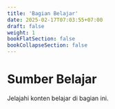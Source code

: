 ```yaml
---
title: 'Bagian Belajar'
date: 2025-02-17T07:03:55+07:00
draft: false
weight: 1
bookFlatSection: false
bookCollapseSection: false
---
```


# Sumber Belajar

Jelajahi konten belajar di bagian ini.
